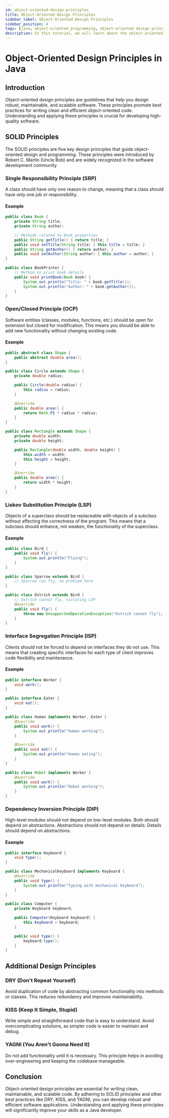 ```yaml
---
id: object-oriented-design-principles
title: Object-Oriented Design Principles
sidebar_label: Object-Oriented Design Principles
sidebar_position: 4
tags: [java, object-oriented programming, object-oriented design principles, programming, java object-oriented programming]
description: In this tutorial, we will learn about the object-oriented design principles in Java. We will learn about the different principles that are used to design object-oriented systems, how they can be applied to create better software, and how they can help in creating more maintainable and scalable code.
---
```


# Object-Oriented Design Principles in Java

## Introduction

Object-oriented design principles are guidelines that help you design robust, maintainable, and scalable software. These principles promote best practices for writing clean and efficient object-oriented code. Understanding and applying these principles is crucial for developing high-quality software.

## SOLID Principles

The SOLID principles are five key design principles that guide object-oriented design and programming. These principles were introduced by Robert C. Martin (Uncle Bob) and are widely recognized in the software development community.

### Single Responsibility Principle (SRP)

A class should have only one reason to change, meaning that a class should have only one job or responsibility.

#### Example

```java
public class Book {
    private String title;
    private String author;

    // Methods related to Book properties
    public String getTitle() { return title; }
    public void setTitle(String title) { this.title = title; }
    public String getAuthor() { return author; }
    public void setAuthor(String author) { this.author = author; }
}

public class BookPrinter {
    // Method to print book details
    public void printBook(Book book) {
        System.out.println("Title: " + book.getTitle());
        System.out.println("Author: " + book.getAuthor());
    }
}
```

### Open/Closed Principle (OCP)

Software entities (classes, modules, functions, etc.) should be open for extension but closed for modification. This means you should be able to add new functionality without changing existing code.

#### Example

```java
public abstract class Shape {
    public abstract double area();
}

public class Circle extends Shape {
    private double radius;

    public Circle(double radius) {
        this.radius = radius;
    }

    @Override
    public double area() {
        return Math.PI * radius * radius;
    }
}

public class Rectangle extends Shape {
    private double width;
    private double height;

    public Rectangle(double width, double height) {
        this.width = width;
        this.height = height;
    }

    @Override
    public double area() {
        return width * height;
    }
}
```

### Liskov Substitution Principle (LSP)

Objects of a superclass should be replaceable with objects of a subclass without affecting the correctness of the program. This means that a subclass should enhance, not weaken, the functionality of the superclass.

#### Example

```java
public class Bird {
    public void fly() {
        System.out.println("Flying");
    }
}

public class Sparrow extends Bird {
    // Sparrow can fly, no problem here
}

public class Ostrich extends Bird {
    // Ostrich cannot fly, violating LSP
    @Override
    public void fly() {
        throw new UnsupportedOperationException("Ostrich cannot fly");
    }
}
```

### Interface Segregation Principle (ISP)

Clients should not be forced to depend on interfaces they do not use. This means that creating specific interfaces for each type of client improves code flexibility and maintenance.

#### Example

```java
public interface Worker {
    void work();
}

public interface Eater {
    void eat();
}

public class Human implements Worker, Eater {
    @Override
    public void work() {
        System.out.println("Human working");
    }

    @Override
    public void eat() {
        System.out.println("Human eating");
    }
}

public class Robot implements Worker {
    @Override
    public void work() {
        System.out.println("Robot working");
    }
}
```

### Dependency Inversion Principle (DIP)

High-level modules should not depend on low-level modules. Both should depend on abstractions. Abstractions should not depend on details. Details should depend on abstractions.

#### Example

```java
public interface Keyboard {
    void type();
}

public class MechanicalKeyboard implements Keyboard {
    @Override
    public void type() {
        System.out.println("Typing with mechanical keyboard");
    }
}

public class Computer {
    private Keyboard keyboard;

    public Computer(Keyboard keyboard) {
        this.keyboard = keyboard;
    }

    public void type() {
        keyboard.type();
    }
}
```

## Additional Design Principles

### DRY (Don't Repeat Yourself)

Avoid duplication of code by abstracting common functionality into methods or classes. This reduces redundancy and improves maintainability.

### KISS (Keep It Simple, Stupid)

Write simple and straightforward code that is easy to understand. Avoid overcomplicating solutions, as simpler code is easier to maintain and debug.

### YAGNI (You Aren't Gonna Need It)

Do not add functionality until it is necessary. This principle helps in avoiding over-engineering and keeping the codebase manageable.

## Conclusion

Object-oriented design principles are essential for writing clean, maintainable, and scalable code. By adhering to SOLID principles and other best practices like DRY, KISS, and YAGNI, you can develop robust and efficient software applications. Understanding and applying these principles will significantly improve your skills as a Java developer.

